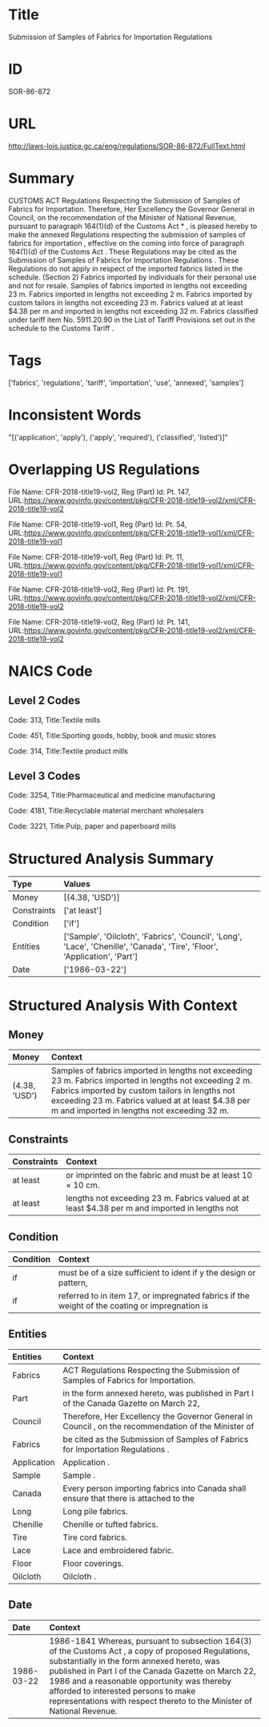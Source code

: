 # Title
Submission of Samples of Fabrics for Importation Regulations


# ID
SOR-86-872

# URL
http://laws-lois.justice.gc.ca/eng/regulations/SOR-86-872/FullText.html


# Summary
CUSTOMS ACT Regulations Respecting the Submission of Samples of Fabrics for Importation.
Therefore, Her Excellency the Governor General in Council, on the recommendation of the Minister of National Revenue, pursuant to paragraph 164(1)(d) of the  Customs Act * , is pleased hereby to make the annexed  Regulations respecting the submission of samples of fabrics for importation , effective on the coming into force of paragraph 164(1)(d) of the  Customs Act .
These Regulations may be cited as the  Submission of Samples of Fabrics for Importation Regulations .
These Regulations do not apply in respect of the imported fabrics listed in the schedule.
(Section 2) Fabrics imported by individuals for their personal use and not for resale.
Samples of fabrics imported in lengths not exceeding 23 m.
Fabrics imported in lengths not exceeding 2 m.
Fabrics imported by custom tailors in lengths not exceeding 23 m.
Fabrics valued at at least $4.38 per m and imported in lengths not exceeding 32 m.
Fabrics classified under tariff item No. 5911.20.90 in the List of Tariff Provisions set out in the schedule to the  Customs Tariff .


# Tags
['fabrics', 'regulations', 'tariff', 'importation', 'use', 'annexed', 'samples']


# Inconsistent Words
"[('application', 'apply'), ('apply', 'required'), ('classified', 'listed')]"


# Overlapping US Regulations
File Name: CFR-2018-title19-vol2, Reg (Part) Id: Pt. 147, URL:https://www.govinfo.gov/content/pkg/CFR-2018-title19-vol2/xml/CFR-2018-title19-vol2

File Name: CFR-2018-title19-vol1, Reg (Part) Id: Pt. 54, URL:https://www.govinfo.gov/content/pkg/CFR-2018-title19-vol1/xml/CFR-2018-title19-vol1

File Name: CFR-2018-title19-vol1, Reg (Part) Id: Pt. 11, URL:https://www.govinfo.gov/content/pkg/CFR-2018-title19-vol1/xml/CFR-2018-title19-vol1

File Name: CFR-2018-title19-vol2, Reg (Part) Id: Pt. 191, URL:https://www.govinfo.gov/content/pkg/CFR-2018-title19-vol2/xml/CFR-2018-title19-vol2

File Name: CFR-2018-title19-vol2, Reg (Part) Id: Pt. 141, URL:https://www.govinfo.gov/content/pkg/CFR-2018-title19-vol2/xml/CFR-2018-title19-vol2




# NAICS Code
## Level 2 Codes
Code: 313, Title:Textile mills

Code: 451, Title:Sporting goods, hobby, book and music stores

Code: 314, Title:Textile product mills




## Level 3 Codes
Code: 3254, Title:Pharmaceutical and medicine manufacturing

Code: 4181, Title:Recyclable material merchant wholesalers

Code: 3221, Title:Pulp, paper and paperboard mills







# Structured Analysis Summary
| Type        | Values                                                                                                                     |
|:------------|:---------------------------------------------------------------------------------------------------------------------------|
| Money       | [(4.38, 'USD')]                                                                                                            |
| Constraints | ['at least']                                                                                                               |
| Condition   | ['if']                                                                                                                     |
| Entities    | ['Sample', 'Oilcloth', 'Fabrics', 'Council', 'Long', 'Lace', 'Chenille', 'Canada', 'Tire', 'Floor', 'Application', 'Part'] |
| Date        | ['1986-03-22']                                                                                                             |


# Structured Analysis With Context
 


## Money
| Money         | Context                                                                                                                                                                                                                                                        |
|:--------------|:---------------------------------------------------------------------------------------------------------------------------------------------------------------------------------------------------------------------------------------------------------------|
| (4.38, 'USD') | Samples of fabrics imported in lengths not exceeding 23 m. Fabrics imported in lengths not exceeding 2 m. Fabrics imported by custom tailors in lengths not exceeding 23 m. Fabrics valued at at least $4.38 per m and imported in lengths not exceeding 32 m. |


## Constraints
| Constraints   | Context                                                                                        |
|:--------------|:-----------------------------------------------------------------------------------------------|
| at least      | or imprinted on the fabric and must be at least  10 × 10 cm.                                   |
| at least      | lengths not exceeding 23 m. Fabrics valued at at least $4.38 per m and imported in lengths not |


## Condition
| Condition   | Context                                                                                        |
|:------------|:-----------------------------------------------------------------------------------------------|
| if          | must be of a size sufficient to ident if y the design or pattern,                              |
| if          | referred to in item 17, or impregnated fabrics if the weight of the coating or impregnation is |


## Entities
| Entities    | Context                                                                                               |
|:------------|:------------------------------------------------------------------------------------------------------|
| Fabrics     | ACT Regulations Respecting the Submission of Samples of Fabrics  for Importation.                     |
| Part        | in the form annexed hereto, was published in Part I of the Canada Gazette on March 22,                |
| Council     | Therefore, Her Excellency the Governor General in  Council , on the recommendation of the Minister of |
| Fabrics     | be cited as the Submission of Samples of Fabrics  for Importation Regulations .                       |
| Application | Application .                                                                                         |
| Sample      | Sample .                                                                                              |
| Canada      | Every person importing fabrics into  Canada shall ensure that there is attached to the                |
| Long        | Long  pile fabrics.                                                                                   |
| Chenille    | Chenille  or tufted fabrics.                                                                          |
| Tire        | Tire  cord fabrics.                                                                                   |
| Lace        | Lace  and embroidered fabric.                                                                         |
| Floor       | Floor  coverings.                                                                                     |
| Oilcloth    | Oilcloth .                                                                                            |


## Date
| Date       | Context                                                                                                                                                                                                                                                                                                                                                                      |
|:-----------|:-----------------------------------------------------------------------------------------------------------------------------------------------------------------------------------------------------------------------------------------------------------------------------------------------------------------------------------------------------------------------------|
| 1986-03-22 | 1986-1841 Whereas, pursuant to subsection 164(3) of the  Customs Act , a copy of proposed Regulations, substantially in the form annexed hereto, was published in Part I of the  Canada Gazette  on March 22, 1986 and a reasonable opportunity was thereby afforded to interested persons to make representations with respect thereto to the Minister of National Revenue. |


